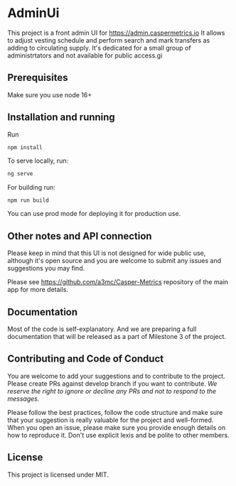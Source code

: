 # AdminUi

This project is a front admin UI for https://admin.caspermetrics.io It allows to adjust vesting schedule and perform search and mark transfers as adding to circulating supply.
It's dedicated for a small group of administrtators and not available for public access.gi

## Prerequisites

Make sure you use node 16+

## Installation and running

Run
```sh
npm install
```

To serve locally, run: 

```sh
ng serve 
```

For building run: 

```shell
npm run build
```

You can use prod mode for deploying it for production use.

## Other notes and API connection

Please keep in mind that this UI is not designed for wide public use, although it's open source and you are welcome to submit any issues and suggestions you may find.

Please see https://github.com/a3mc/Casper-Metrics repository of the main app for more details.

## Documentation

Most of the code is self-explanatory.
And we are preparing a full documentation that will be released as a part of Milestone 3 of the project.

## Contributing and Code of Conduct

You are welcome to add your suggestions and to contribute to the project.
Please create PRs against develop branch if you want to contribute.
*We reserve the right to ignore or decline any PRs and not to respond to the messages.*

Please follow the best practices, follow the code structure and make sure that your suggestion is really valuable for the project and well-formed.
When you open an issue, please make sure you provide enough details on how to reproduce it.
Don't use explicit lexis and be polite to other members.

## License

This project is licensed under MIT.


